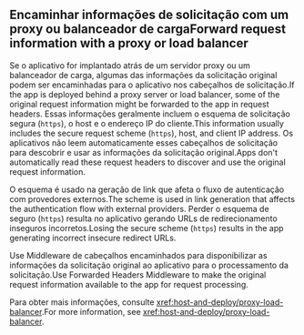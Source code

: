 ## <a name="forward-request-information-with-a-proxy-or-load-balancer"></a><span data-ttu-id="ae187-101">Encaminhar informações de solicitação com um proxy ou balanceador de carga</span><span class="sxs-lookup"><span data-stu-id="ae187-101">Forward request information with a proxy or load balancer</span></span>

<span data-ttu-id="ae187-102">Se o aplicativo for implantado atrás de um servidor proxy ou um balanceador de carga, algumas das informações da solicitação original podem ser encaminhadas para o aplicativo nos cabeçalhos de solicitação.</span><span class="sxs-lookup"><span data-stu-id="ae187-102">If the app is deployed behind a proxy server or load balancer, some of the original request information might be forwarded to the app in request headers.</span></span> <span data-ttu-id="ae187-103">Essas informações geralmente incluem o esquema de solicitação segura (`https`), o host e o endereço IP do cliente.</span><span class="sxs-lookup"><span data-stu-id="ae187-103">This information usually includes the secure request scheme (`https`), host, and client IP address.</span></span> <span data-ttu-id="ae187-104">Os aplicativos não leem automaticamente esses cabeçalhos de solicitação para descobrir e usar as informações da solicitação original.</span><span class="sxs-lookup"><span data-stu-id="ae187-104">Apps don't automatically read these request headers to discover and use the original request information.</span></span>

<span data-ttu-id="ae187-105">O esquema é usado na geração de link que afeta o fluxo de autenticação com provedores externos.</span><span class="sxs-lookup"><span data-stu-id="ae187-105">The scheme is used in link generation that affects the authentication flow with external providers.</span></span> <span data-ttu-id="ae187-106">Perder o esquema de seguro (`https`) resulta no aplicativo gerando URLs de redirecionamento inseguros incorretos.</span><span class="sxs-lookup"><span data-stu-id="ae187-106">Losing the secure scheme (`https`) results in the app generating incorrect insecure redirect URLs.</span></span>

<span data-ttu-id="ae187-107">Use Middleware de cabeçalhos encaminhados para disponibilizar as informações da solicitação original ao aplicativo para o processamento da solicitação.</span><span class="sxs-lookup"><span data-stu-id="ae187-107">Use Forwarded Headers Middleware to make the original request information available to the app for request processing.</span></span>

<span data-ttu-id="ae187-108">Para obter mais informações, consulte <xref:host-and-deploy/proxy-load-balancer>.</span><span class="sxs-lookup"><span data-stu-id="ae187-108">For more information, see <xref:host-and-deploy/proxy-load-balancer>.</span></span>
